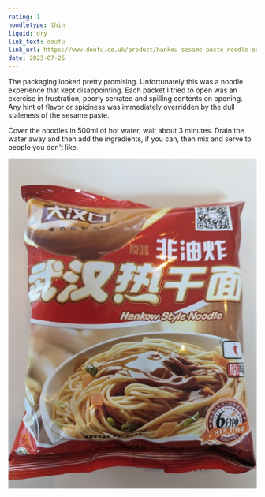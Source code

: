 ```yaml
---
rating: 1
noodletype: thin
liquid: dry
link_text: doufu
link_url: https://www.doufu.co.uk/product/hankou-sesame-paste-noodle-original-flavour-115g/
date: 2023-07-25
---
```


The packaging looked pretty promising. Unfortunately this was a noodle experience that kept disappointing. Each packet I tried to open was an exercise in frustration, poorly serrated and spilling contents on opening. Any hint of flavor or spiciness was immediately overridden by the dull staleness of the sesame paste.  

Cover the noodles in 500ml of hot water, wait about 3 minutes. Drain the water away and then add the ingredients, if you can, then mix and serve to people you don't like. 


![](images/047.jpg)